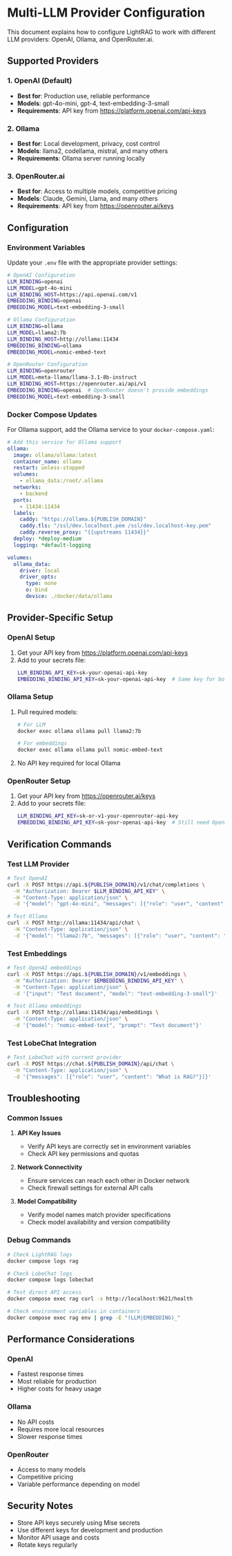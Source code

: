 # Multi-LLM Provider Configuration

This document explains how to configure LightRAG to work with different LLM providers: OpenAI, Ollama, and OpenRouter.ai.

## Supported Providers

### 1. OpenAI (Default)
- **Best for**: Production use, reliable performance
- **Models**: gpt-4o-mini, gpt-4, text-embedding-3-small
- **Requirements**: API key from https://platform.openai.com/api-keys

### 2. Ollama
- **Best for**: Local development, privacy, cost control
- **Models**: llama2, codellama, mistral, and many others
- **Requirements**: Ollama server running locally

### 3. OpenRouter.ai
- **Best for**: Access to multiple models, competitive pricing
- **Models**: Claude, Gemini, Llama, and many others
- **Requirements**: API key from https://openrouter.ai/keys

## Configuration

### Environment Variables

Update your `.env` file with the appropriate provider settings:

```bash
# OpenAI Configuration
LLM_BINDING=openai
LLM_MODEL=gpt-4o-mini
LLM_BINDING_HOST=https://api.openai.com/v1
EMBEDDING_BINDING=openai
EMBEDDING_MODEL=text-embedding-3-small

# Ollama Configuration
LLM_BINDING=ollama
LLM_MODEL=llama2:7b
LLM_BINDING_HOST=http://ollama:11434
EMBEDDING_BINDING=ollama
EMBEDDING_MODEL=nomic-embed-text

# OpenRouter Configuration
LLM_BINDING=openrouter
LLM_MODEL=meta-llama/llama-3.1-8b-instruct
LLM_BINDING_HOST=https://openrouter.ai/api/v1
EMBEDDING_BINDING=openai  # OpenRouter doesn't provide embeddings
EMBEDDING_MODEL=text-embedding-3-small
```

### Docker Compose Updates

For Ollama support, add the Ollama service to your `docker-compose.yaml`:

```yaml
# Add this service for Ollama support
ollama:
  image: ollama/ollama:latest
  container_name: ollama
  restart: unless-stopped
  volumes:
    - ollama_data:/root/.ollama
  networks:
    - backend
  ports:
    - 11434:11434
  labels:
    caddy: "https://ollama.${PUBLISH_DOMAIN}"
    caddy.tls: "/ssl/dev.localhost.pem /ssl/dev.localhost-key.pem"
    caddy.reverse_proxy: "{{upstreams 11434}}"
  deploy: *deploy-medium
  logging: *default-logging

volumes:
  ollama_data:
    driver: local
    driver_opts:
      type: none
      o: bind
      device: ./docker/data/ollama
```

## Provider-Specific Setup

### OpenAI Setup

1. Get your API key from https://platform.openai.com/api-keys
2. Add to your secrets file:
   ```bash
   LLM_BINDING_API_KEY=sk-your-openai-api-key
   EMBEDDING_BINDING_API_KEY=sk-your-openai-api-key  # Same key for both
   ```

### Ollama Setup

1. Pull required models:
   ```bash
   # For LLM
   docker exec ollama ollama pull llama2:7b

   # For embeddings
   docker exec ollama ollama pull nomic-embed-text
   ```

2. No API key required for local Ollama

### OpenRouter Setup

1. Get your API key from https://openrouter.ai/keys
2. Add to your secrets file:
   ```bash
   LLM_BINDING_API_KEY=sk-or-v1-your-openrouter-api-key
   EMBEDDING_BINDING_API_KEY=sk-your-openai-api-key  # Still need OpenAI for embeddings
   ```

## Verification Commands

### Test LLM Provider

```bash
# Test OpenAI
curl -X POST https://api.${PUBLISH_DOMAIN}/v1/chat/completions \
  -H "Authorization: Bearer $LLM_BINDING_API_KEY" \
  -H "Content-Type: application/json" \
  -d '{"model": "gpt-4o-mini", "messages": [{"role": "user", "content": "Hello"}]}'

# Test Ollama
curl -X POST http://ollama:11434/api/chat \
  -H "Content-Type: application/json" \
  -d '{"model": "llama2:7b", "messages": [{"role": "user", "content": "Hello"}]}'
```

### Test Embeddings

```bash
# Test OpenAI embeddings
curl -X POST https://api.${PUBLISH_DOMAIN}/v1/embeddings \
  -H "Authorization: Bearer $EMBEDDING_BINDING_API_KEY" \
  -H "Content-Type: application/json" \
  -d '{"input": "Test document", "model": "text-embedding-3-small"}'

# Test Ollama embeddings
curl -X POST http://ollama:11434/api/embeddings \
  -H "Content-Type: application/json" \
  -d '{"model": "nomic-embed-text", "prompt": "Test document"}'
```

### Test LobeChat Integration

```bash
# Test LobeChat with current provider
curl -X POST https://chat.${PUBLISH_DOMAIN}/api/chat \
  -H "Content-Type: application/json" \
  -d '{"messages": [{"role": "user", "content": "What is RAG?"}]}'
```

## Troubleshooting

### Common Issues

1. **API Key Issues**
   - Verify API keys are correctly set in environment variables
   - Check API key permissions and quotas

2. **Network Connectivity**
   - Ensure services can reach each other in Docker network
   - Check firewall settings for external API calls

3. **Model Compatibility**
   - Verify model names match provider specifications
   - Check model availability and version compatibility

### Debug Commands

```bash
# Check LightRAG logs
docker compose logs rag

# Check LobeChat logs
docker compose logs lobechat

# Test direct API access
docker compose exec rag curl -s http://localhost:9621/health

# Check environment variables in containers
docker compose exec rag env | grep -E "(LLM|EMBEDDING)_"
```

## Performance Considerations

### OpenAI
- Fastest response times
- Most reliable for production
- Higher costs for heavy usage

### Ollama
- No API costs
- Requires more local resources
- Slower response times

### OpenRouter
- Access to many models
- Competitive pricing
- Variable performance depending on model

## Security Notes

- Store API keys securely using Mise secrets
- Use different keys for development and production
- Monitor API usage and costs
- Rotate keys regularly